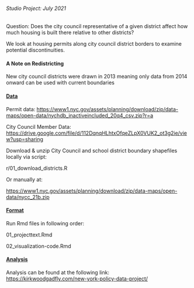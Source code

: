 <h6> Studio Project: July 2021</h6>

Question: Does the city council representative of a given district affect how much housing is built there relative to other districts?

We look at housing permits along city council district borders to examine potential discontinuities.

<h4> A Note on Redistricting</h4> 

New city council districts were drawn in 2013 meaning only data from 2014 onward can be used with current boundaries

<u> <h4> Data </h4> </u>

Permit data:
<a>https://www1.nyc.gov/assets/planning/download/zip/data-maps/open-data/nychdb_inactiveincluded_20q4_csv.zip?r=a</a>

City Council Member Data:
<a>https://drive.google.com/file/d/112DqnqHLhtxOfqeZLpX0VUK2_ot3g2ie/view?usp=sharing</a>

Download & unzip City Council and school district boundary shapefiles locally via script: <br>

r/01_download_districts.R

Or manually at: <br>

<a>https://www1.nyc.gov/assets/planning/download/zip/data-maps/open-data/nycc_21b.zip</a>

<u><h4> Format </h4></u>

Run Rmd files in following order:

01_projecttext.Rmd <br>

02_visualization-code.Rmd

<u><h4> Analysis </h4></u>

Analysis can be found at the following link:
<a> https://kirkwoodgadfly.com/new-york-policy-data-project/ </a>
